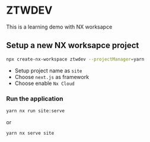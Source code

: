 # ZTWDEV

This is a learning demo with NX worksapce

## Setup a new NX worksapce project

```bash
npx create-nx-workspace ztwdev --projectManager=yarn
```

- Setup project name as `site`
- Choose `next.js` as framework
- Choose enable `Nx Cloud`

### Run the application

```bash
yarn nx run site:serve
```

or

```bash
yarn nx serve site
```
